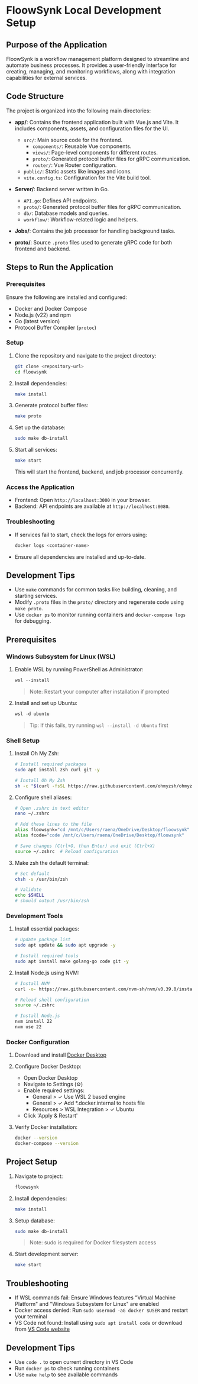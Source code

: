 # FloowSynk Local Development Setup

## Purpose of the Application
FloowSynk is a workflow management platform designed to streamline and automate business processes. It provides a user-friendly interface for creating, managing, and monitoring workflows, along with integration capabilities for external services.

## Code Structure
The project is organized into the following main directories:

- **app/**: Contains the frontend application built with Vue.js and Vite. It includes components, assets, and configuration files for the UI.
  - `src/`: Main source code for the frontend.
    - `components/`: Reusable Vue components.
    - `views/`: Page-level components for different routes.
    - `proto/`: Generated protocol buffer files for gRPC communication.
    - `router/`: Vue Router configuration.
  - `public/`: Static assets like images and icons.
  - `vite.config.ts`: Configuration for the Vite build tool.

- **Server/**: Backend server written in Go.
  - `API.go`: Defines API endpoints.
  - `proto/`: Generated protocol buffer files for gRPC communication.
  - `db/`: Database models and queries.
  - `workflow/`: Workflow-related logic and helpers.

- **Jobs/**: Contains the job processor for handling background tasks.

- **proto/**: Source `.proto` files used to generate gRPC code for both frontend and backend.

## Steps to Run the Application

### Prerequisites
Ensure the following are installed and configured:
- Docker and Docker Compose
- Node.js (v22) and npm
- Go (latest version)
- Protocol Buffer Compiler (`protoc`)

### Setup
1. Clone the repository and navigate to the project directory:
   ```bash
   git clone <repository-url>
   cd floowsynk
   ```

2. Install dependencies:
   ```bash
   make install
   ```

3. Generate protocol buffer files:
   ```bash
   make proto
   ```

4. Set up the database:
   ```bash
   sudo make db-install
   ```

5. Start all services:
   ```bash
   make start
   ```
   This will start the frontend, backend, and job processor concurrently.

### Access the Application
- Frontend: Open `http://localhost:3000` in your browser.
- Backend: API endpoints are available at `http://localhost:8080`.

### Troubleshooting
- If services fail to start, check the logs for errors using:
  ```bash
  docker logs <container-name>
  ```
- Ensure all dependencies are installed and up-to-date.

## Development Tips
- Use `make` commands for common tasks like building, cleaning, and starting services.
- Modify `.proto` files in the `proto/` directory and regenerate code using `make proto`.
- Use `docker ps` to monitor running containers and `docker-compose logs` for debugging.

## Prerequisites

### Windows Subsystem for Linux (WSL)
1. Enable WSL by running PowerShell as Administrator:
   ```powershell
   wsl --install
   ```
   > Note: Restart your computer after installation if prompted

2. Install and set up Ubuntu:
   ```powershell
   wsl -d ubuntu
   ```
   > Tip: If this fails, try running `wsl --install -d Ubuntu` first

### Shell Setup
1. Install Oh My Zsh:
   ```bash
   # Install required packages
   sudo apt install zsh curl git -y
   
   # Install Oh My Zsh
   sh -c "$(curl -fsSL https://raw.githubusercontent.com/ohmyzsh/ohmyzsh/master/tools/install.sh)"
   ```

2. Configure shell aliases:
   ```bash
   # Open .zshrc in text editor
   nano ~/.zshrc

   # Add these lines to the file
   alias floowsynk="cd /mnt/c/Users/raena/OneDrive/Desktop/floowsynk"
   alias fcode="code /mnt/c/Users/raena/OneDrive/Desktop/floowsynk"
   
   # Save changes (Ctrl+O, then Enter) and exit (Ctrl+X)
   source ~/.zshrc  # Reload configuration
   ```

3. Make zsh the default terminal:
    ```bash
    # Set default
    chsh -s /usr/bin/zsh

    # Validate
    echo $SHELL
    # should output /usr/bin/zsh
    ```

### Development Tools
1. Install essential packages:
   ```bash
   # Update package list
   sudo apt update && sudo apt upgrade -y
   
   # Install required tools
   sudo apt install make golang-go code git -y
   ```

2. Install Node.js using NVM:
   ```bash
   # Install NVM
   curl -o- https://raw.githubusercontent.com/nvm-sh/nvm/v0.39.0/install.sh | bash
   
   # Reload shell configuration
   source ~/.zshrc
   
   # Install Node.js
   nvm install 22
   nvm use 22
   ```

### Docker Configuration
1. Download and install [Docker Desktop](https://www.docker.com/products/docker-desktop/)

2. Configure Docker Desktop:
   - Open Docker Desktop
   - Navigate to Settings (⚙️)
   - Enable required settings:
     - General > ✓ Use WSL 2 based engine
     - General > ✓ Add *.docker.internal to hosts file
     - Resources > WSL Integration > ✓ Ubuntu
   - Click 'Apply & Restart'

3. Verify Docker installation:
   ```bash
   docker --version
   docker-compose --version
   ```

## Project Setup

1. Navigate to project:
   ```bash
   floowsynk
   ```

2. Install dependencies:
   ```bash
   make install
   ```

3. Setup database:
   ```bash
   sudo make db-install
   ```
   > Note: sudo is required for Docker filesystem access

4. Start development server:
   ```bash
   make start
   ```

## Troubleshooting

- If WSL commands fail: Ensure Windows features "Virtual Machine Platform" and "Windows Subsystem for Linux" are enabled
- Docker access denied: Run `sudo usermod -aG docker $USER` and restart your terminal
- VS Code not found: Install using `sudo apt install code` or download from [VS Code website](https://code.visualstudio.com/)

## Development Tips

- Use `code .` to open current directory in VS Code
- Run `docker ps` to check running containers
- Use `make help` to see available commands
